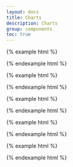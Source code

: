 ```yaml
---
layout: docs
title: Charts
description: Charts
group: components
toc: true
---
```


{% example html %}
<div class="position-relative" data-component="line-chart">
    <canvas></canvas>
</div>
{% endexample html %}

{% example html %}
<div class="position-relative" data-component="line-chart" data-fill="true">
    <canvas></canvas>
</div>
{% endexample html %}

{% example html %}
<div class="position-relative" data-component="bar-chart">
    <canvas></canvas>
</div>
{% endexample html %}

{% example html %}
<div class="position-relative" data-component="pie-chart">
    <canvas></canvas>
</div>
{% endexample html %}

{% example html %}
<div class="position-relative" data-component="pie-chart" data-cutoutpercentage="50">
    <canvas></canvas>
</div>
{% endexample html %}